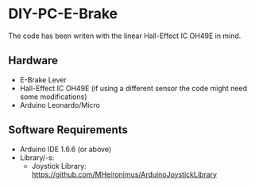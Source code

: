 # DIY-PC-E-Brake

The code has been writen with the linear Hall-Effect IC OH49E in mind.

## Hardware
* E-Brake Lever
* Hall-Effect IC OH49E (if using a different sensor the code might need some modifications)
* Arduino Leonardo/Micro

## Software Requirements
* Arduino IDE 1.6.6 (or above)
* Library/-s:
  * Joystick Library: https://github.com/MHeironimus/ArduinoJoystickLibrary 
